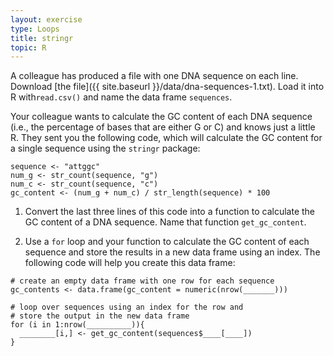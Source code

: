 ```yaml
---
layout: exercise
type: Loops
title: stringr
topic: R
---
```


A colleague has produced a file with one DNA sequence on each line. Download
[the file]({{ site.baseurl }}/data/dna-sequences-1.txt). Load it into R with`read.csv()` and name the data frame `sequences`.

Your colleague wants to calculate the GC content of each DNA sequence (i.e., the
percentage of bases that are either G or C) and knows just a little R. They sent
you the following code, which will calculate the GC content for a single
sequence using the `stringr` package:

```
sequence <- "attggc"
num_g <- str_count(sequence, "g")
num_c <- str_count(sequence, "c")
gc_content <- (num_g + num_c) / str_length(sequence) * 100 
```

1. Convert the last three lines of this code into a function to calculate the GC
content of a DNA sequence. Name that function `get_gc_content`.

2. Use a `for` loop and your function to calculate the GC content of each sequence
and store the results in a new data frame using an index. The following code will help you create this data frame:

```
# create an empty data frame with one row for each sequence
gc_contents <- data.frame(gc_content = numeric(nrow(_______)))

# loop over sequences using an index for the row and
# store the output in the new data frame
for (i in 1:nrow(__________)){
  ________[i,] <- get_gc_content(sequences$____[____])
}
```
